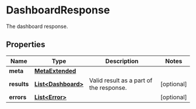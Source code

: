 

# DashboardResponse

The dashboard response.

## Properties

Name | Type | Description | Notes
------------ | ------------- | ------------- | -------------
**meta** | [**MetaExtended**](MetaExtended.md) |  | 
**results** | [**List&lt;Dashboard&gt;**](Dashboard.md) | Valid result as a part of the response. |  [optional]
**errors** | [**List&lt;Error&gt;**](Error.md) |  |  [optional]



